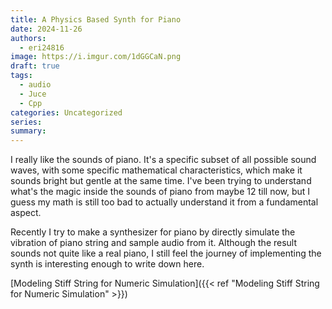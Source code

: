```yaml
---
title: A Physics Based Synth for Piano
date: 2024-11-26
authors:
  - eri24816
image: https://i.imgur.com/1dGGCaN.png
draft: true
tags:
  - audio
  - Juce
  - Cpp
categories: Uncategorized
series: 
summary:
---
```

I really like the sounds of piano. It's a specific subset of all possible sound waves, with some specific mathematical characteristics, which make it sounds bright but gentle at the same time. I've been trying to understand what's the magic inside the sounds of piano from maybe 12 till now, but I guess my math is still too bad to actually understand it from a fundamental aspect.

Recently I try to make a synthesizer for piano by directly simulate the vibration of piano string and sample audio from it. Although the result sounds not quite like a real piano, I still feel the journey of implementing the synth is interesting enough to write down here.

[Modeling Stiff String for Numeric Simulation]({{< ref "Modeling Stiff String for Numeric Simulation" >}})